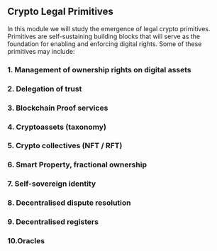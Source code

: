 ## Crypto Legal Primitives

In this module we will study the emergence of legal crypto primitives. 
Primitives are self-sustaining building blocks that will serve as the foundation for enabling and enforcing digital rights. 
Some of these primitives may include:

### 1. Management of ownership rights on digital assets
### 2. Delegation of trust
### 3. Blockchain Proof services
### 4. Cryptoassets (taxonomy)
### 5. Crypto collectives (NFT / RFT)
### 6. Smart Property, fractional ownership
### 7. Self-sovereign identity
### 8. Decentralised dispute resolution
### 9. Decentralised registers
### 10.Oracles




